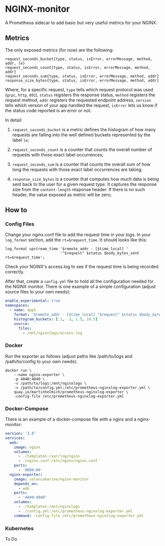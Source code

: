 # NGINX-monitor

A Prometheus sidecar to add basic but very useful metrics for your NGINX.

## Metrics

The only exposed metrics (for now) are the following:

```
request_seconds_bucket{type, status, isError, errorMessage, method, addr, le}
request_seconds_count{type, status, isError, errorMessage, method, addr}
request_seconds_sum{type, status, isError, errorMessage, method, addr}
response_size_bytes{type, status, isError, errorMessage, method, addr}
```

Where, for a specific request, `type` tells which request protocol was used (`grpc`, `http`, etc), `status` registers the response status, `method` registers the request method, `addr` registers the requested endpoint address, `version` tells which version of your app handled the request, `isError` lets us know if the status code reported is an error or not.

In detail:

1. `request_seconds_bucket` is a metric defines the histogram of how many requests are falling into the well defined buckets represented by the label `le`;

2. `request_seconds_count` is a counter that counts the overall number of requests with those exact label occurrences;

3. `request_seconds_sum` is a counter that counts the overall sum of how long the requests with those exact label occurrences are taking;

4. `response_size_bytes` is a counter that computes how much data is being sent back to the user for a given request type. It captures the response size from the `content-length` response header. If there is no such header, the value exposed as metric will be zero;

## How to

### Config Files

Change your nginx.conf file to add the request time in your logs. In your `log_format` section, add the `rt=$request_time`. It should looks like this:

```
log_format upstream_time '$remote_addr - [$time_local] '
                         '"$request" $status $body_bytes_sent rt=$request_time';
```

Check your NGINX's access.log to see if the request time is being recorded correctly.

After that, create a `config.yml` file to hold all the configuration needed for the NGINX monitor. There is one example of a simple configuration (adjust source files to your own needs):

```yml
enable_experimental: true
namespaces:
  - name: app1
    format: '$remote_addr - [$time_local] "$request" $status $body_bytes_sent rt=$request_time'
    histogram_buckets: [.1, .3, 1.5, 10.5]
    source:
      files:
        - /mnt/nginxlogs/access.log
```

### Docker

Run the exporter as follows (adjust paths like /path/to/logs and /path/to/config to your own needs):

```
docker run \
    --name nginx-exporter \
    -p 4040:4040 \
    -v /path/to/logs:/mnt/nginxlogs \
    -v /path/to/config.yml:/etc/prometheus-nginxlog-exporter.yml \
    quay.io/martinhelmich/prometheus-nginxlog-exporter \
    -config-file /etc/prometheus-nginxlog-exporter.yml
```

### Docker-Compose

There is an example of a docker-compose file with a nginx and a nginx-monitor:

```yml
version: '3.8'
services:
  web:
    image: nginx
    volumes:
      - ./templates:/var/log/nginx
      - ./nginx.conf:/etc/nginx/nginx.conf
    ports:
      - '8080:80'
  nginx-exporter:
    image: valencakarine/nginx-monitor
    depends_on:
      - web
    ports:
      - '4040:4040'
    volumes:
      - ./templates:/mnt/nginxlogs
      - ./config.yml:/etc/prometheus-nginxlog-exporter.yml
    command: -config-file /etc/prometheus-nginxlog-exporter.yml
```

### Kubernetes

To Do

